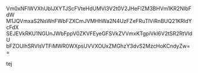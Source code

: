 Vm0xNFlWVXhUblJXYTJScFVteHdUMVl3V2t0V2JHeFlZM3BHVm1KR2NIbFdW
M1JQVmxaS2NsWnFWbFZXCmJVMHhWa2N4UzFZeFRuTlViRnBUQ21KRldYcFdX
SEJEVkRKU1NGUnJWbFppV0ZKVFEyeGFSVkZVVmxKTgpiVkl6V2tSR2RtVldU
bFZOUlhSRVlsVTFiMWR0WXpsUVVXOUxZMGhzY3dvS2MzcHoKCndyZw==

tej